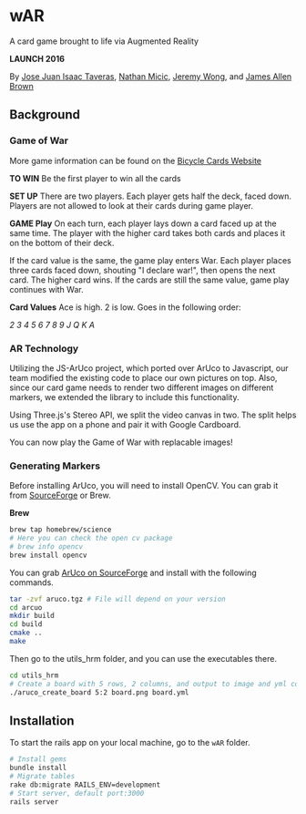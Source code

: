 # wAR
A card game brought to life via Augmented Reality

**LAUNCH 2016**

By [Jose Juan Isaac Taveras](https://github.com/josejuanisaac), [Nathan Micic](https://github.com/Xenonate), [Jeremy Wong](https://github.com/jermspeaks), and [James Allen Brown](https://github.com/jato/)

## Background

### Game of War

More game information can be found on the [Bicycle Cards Website](http://www.bicyclecards.com/how-to-play/war/)

**TO WIN**
Be the first player to win all the cards

**SET UP**
There are two players. Each player gets half the deck, faced down. Players are not allowed to look at their cards during game player.

**GAME Play**
On each turn, each player lays down a card faced up at the same time. The player with the higher card takes both cards and places it on the bottom of their deck.

If the card value is the same, the game play enters War. Each player places three cards faced down, shouting "I declare war!", then opens the next card. The higher card wins. If the cards are still the same value, game play continues with War.

**Card Values**
Ace is high. 2 is low. Goes in the following order:

*2 3 4 5 6 7 8 9 J Q K A*

### AR Technology

Utilizing the JS-ArUco project, which ported over ArUco to Javascript, our team
modified the existing code to place our own pictures on top. Also, since our
card game needs to render two different images on different markers, we extended
the library to include this functionality.

Using Three.js's Stereo API, we split the video canvas in two. The split helps
us use the app on a phone and pair it with Google Cardboard.

You can now play the Game of War with replacable images!

### Generating Markers

Before installing ArUco, you will need to install OpenCV. You can grab it from
[SourceForge](https://sourceforge.net/projects/opencvlibrary/) or Brew.

**Brew**

```bash
brew tap homebrew/science
# Here you can check the open cv package
# brew info opencv
brew install opencv
```

You can grab [ArUco on SourceForge](https://sourceforge.net/projects/aruco/) and install with the following commands.

```bash
tar -zvf aruco.tgz # File will depend on your version
cd arcuo
mkdir build
cd build
cmake ..
make
```

Then go to the utils_hrm folder, and you can use the executables there.

```bash
cd utils_hrm
# Create a board with 5 rows, 2 columns, and output to image and yml config
./aruco_create_board 5:2 board.png board.yml
```

## Installation

To start the rails app on your local machine, go to the `wAR` folder.

```bash
# Install gems
bundle install
# Migrate tables
rake db:migrate RAILS_ENV=development
# Start server, default port:3000
rails server
```
